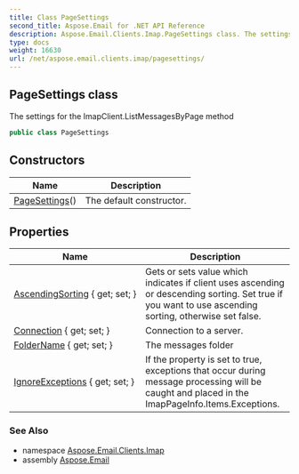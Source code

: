 ```yaml
---
title: Class PageSettings
second_title: Aspose.Email for .NET API Reference
description: Aspose.Email.Clients.Imap.PageSettings class. The settings for the ImapClient.ListMessagesByPage method
type: docs
weight: 16630
url: /net/aspose.email.clients.imap/pagesettings/
---
```

## PageSettings class

The settings for the ImapClient.ListMessagesByPage method

```csharp
public class PageSettings
```

## Constructors

| Name | Description |
| --- | --- |
| [PageSettings](pagesettings/)() | The default constructor. |

## Properties

| Name | Description |
| --- | --- |
| [AscendingSorting](../../aspose.email.clients.imap/pagesettings/ascendingsorting/) { get; set; } | Gets or sets value which indicates if client uses ascending or descending sorting. Set true if you want to use ascending sorting, otherwise set false. |
| [Connection](../../aspose.email.clients.imap/pagesettings/connection/) { get; set; } | Connection to a server. |
| [FolderName](../../aspose.email.clients.imap/pagesettings/foldername/) { get; set; } | The messages folder |
| [IgnoreExceptions](../../aspose.email.clients.imap/pagesettings/ignoreexceptions/) { get; set; } | If the property is set to true, exceptions that occur during message processing will be caught and placed in the ImapPageInfo.Items.Exceptions. |

### See Also

* namespace [Aspose.Email.Clients.Imap](../../aspose.email.clients.imap/)
* assembly [Aspose.Email](../../)


